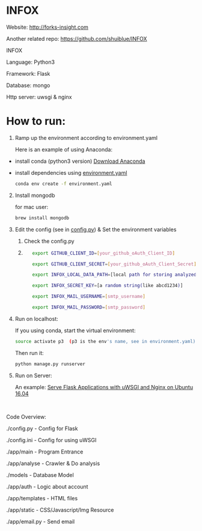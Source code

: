 # INFOX

Website: http://forks-insight.com

Another related repo: https://github.com/shuiblue/INFOX



INFOX 



Language: Python3

Framework: Flask

Database: mongo

Http server: uwsgi & nginx



# How to run:

1. Ramp up the environment according to environment.yaml

   Here is an example of using Anaconda:

 - install conda (python3 version) [Download Anaconda](https://www.anaconda.com/download) 

 - install dependencies using [environment.yaml](https://github.com/FancyCoder0/INFOX/blob/master/environment.yaml)

   ``` bash
   conda env create -f environment.yaml
   ```


2. Install mongodb

   for mac user:

   ``` bash
   brew install mongodb
   ```

3. Edit the config (see in [config.py](https://github.com/FancyCoder0/INFOX/blob/master/config.py)) & Set the environment variables

   1. Check the config.py

   2. ``` bash
         export GITHUB_CLIENT_ID=[your_github_oAuth_Client_ID]

         export GITHUB_CLIENT_SECRET=[your_github_oAuth_Client_Secret]

         export INFOX_LOCAL_DATA_PATH=[local path for storing analyzed result (like /Users/fancycoder/infox_data)]

         export INFOX_SECRET_KEY=[a random string(like abcd1234)]

         export INFOX_MAIL_USERNAME=[smtp_username]

         export INFOX_MAIL_PASSWORD=[smtp_password]
      ```

4. Run on localhost: 

   If you using conda, start the virtual environment:

   ```bash
   source activate p3  (p3 is the env's name, see in environment.yaml)
   ```

   Then run it:

   ```bash
   python manage.py runserver
   ```

5. Run on Server:

   An example: [Serve Flask Applications with uWSGI and Nginx on Ubuntu 16.04](https://www.digitalocean.com/community/tutorials/how-to-serve-flask-applications-with-uwsgi-and-nginx-on-ubuntu-16-04)

   ​


Code Overview:

./config.py - Config for Flask

./config.ini - Config for using uWSGI

./app/main - Program Entrance

./app/analyse - Crawler & Do analysis

./models - Database Model

./app/auth - Logic about account

./app/templates - HTML files

./app/static - CSS/Javascript/Img Resource

./app/email.py - Send email


